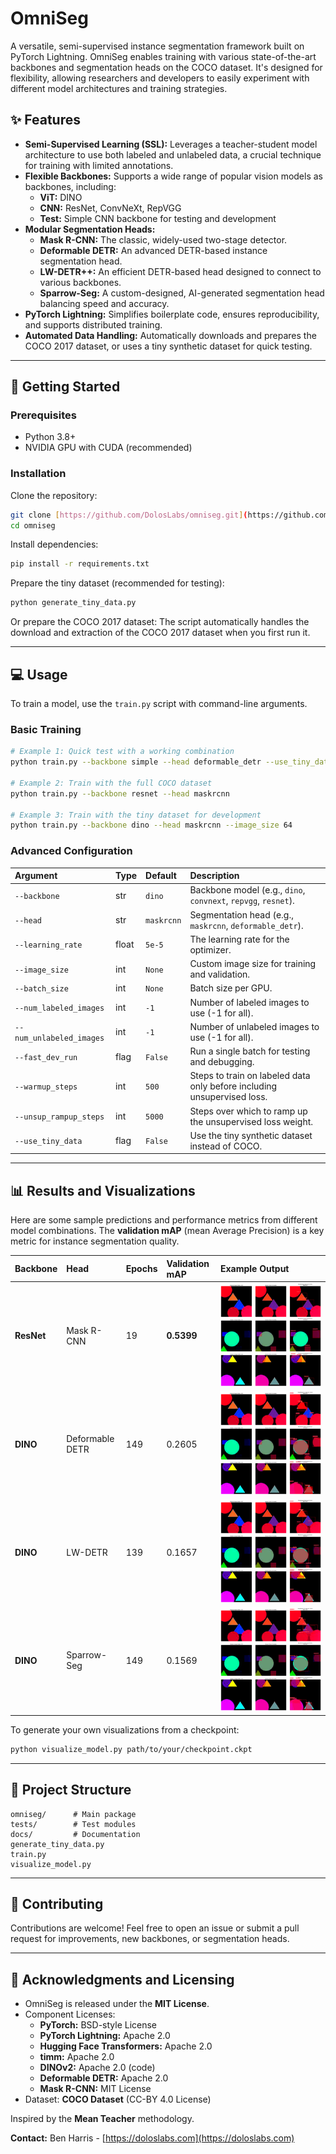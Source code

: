 # OmniSeg

A versatile, semi-supervised instance segmentation framework built on PyTorch Lightning. OmniSeg enables training with various state-of-the-art backbones and segmentation heads on the COCO dataset. It's designed for flexibility, allowing researchers and developers to easily experiment with different model architectures and training strategies.

## ✨ Features

-   **Semi-Supervised Learning (SSL):** Leverages a teacher-student model architecture to use both labeled and unlabeled data, a crucial technique for training with limited annotations.
-   **Flexible Backbones:** Supports a wide range of popular vision models as backbones, including:
    -   **ViT:** DINO
    -   **CNN:** ResNet, ConvNeXt, RepVGG
    -   **Test:** Simple CNN backbone for testing and development
-   **Modular Segmentation Heads:**
    -   **Mask R-CNN:** The classic, widely-used two-stage detector.
    -   **Deformable DETR:** An advanced DETR-based instance segmentation head.
    -   **LW-DETR++:** An efficient DETR-based head designed to connect to various backbones.
    -   **Sparrow-Seg:** A custom-designed, AI-generated segmentation head balancing speed and accuracy.
-   **PyTorch Lightning:** Simplifies boilerplate code, ensures reproducibility, and supports distributed training.
-   **Automated Data Handling:** Automatically downloads and prepares the COCO 2017 dataset, or uses a tiny synthetic dataset for quick testing.

---

## 🚀 Getting Started

### Prerequisites

-   Python 3.8+
-   NVIDIA GPU with CUDA (recommended)

### Installation

Clone the repository:

```bash
git clone [https://github.com/DolosLabs/omniseg.git](https://github.com/DolosLabs/omniseg.git)
cd omniseg
````

Install dependencies:

```bash
pip install -r requirements.txt
```

Prepare the tiny dataset (recommended for testing):

```bash
python generate_tiny_data.py
```

Or prepare the COCO 2017 dataset:
The script automatically handles the download and extraction of the COCO 2017 dataset when you first run it.

-----

## 💻 Usage

To train a model, use the `train.py` script with command-line arguments.

### Basic Training

```bash
# Example 1: Quick test with a working combination
python train.py --backbone simple --head deformable_detr --use_tiny_data --fast_dev_run

# Example 2: Train with the full COCO dataset
python train.py --backbone resnet --head maskrcnn

# Example 3: Train with the tiny dataset for development
python train.py --backbone dino --head maskrcnn --image_size 64
```

### Advanced Configuration

| Argument | Type | Default | Description |
| :--- | :--- | :--- | :--- |
| `--backbone` | str | `dino` | Backbone model (e.g., `dino`, `convnext`, `repvgg`, `resnet`). |
| `--head` | str | `maskrcnn` | Segmentation head (e.g., `maskrcnn`, `deformable_detr`). |
| `--learning_rate` | float | `5e-5` | The learning rate for the optimizer. |
| `--image_size` | int | `None` | Custom image size for training and validation. |
| `--batch_size` | int | `None` | Batch size per GPU. |
| `--num_labeled_images` | int | `-1` | Number of labeled images to use (-1 for all). |
| `--num_unlabeled_images`| int | `-1` | Number of unlabeled images to use (-1 for all). |
| `--fast_dev_run` | flag | `False` | Run a single batch for testing and debugging. |
| `--warmup_steps` | int | `500` | Steps to train on labeled data only before including unsupervised loss. |
| `--unsup_rampup_steps` | int | `5000` | Steps over which to ramp up the unsupervised loss weight. |
| `--use_tiny_data` | flag | `False` | Use the tiny synthetic dataset instead of COCO. |

-----

## 📊 Results and Visualizations

Here are some sample predictions and performance metrics from different model combinations. The **validation mAP** (mean Average Precision) is a key metric for instance segmentation quality.

| Backbone | Head | Epochs | Validation mAP | Example Output |
| :--- | :--- | :--- | :--- | :--- |
| **ResNet** | Mask R-CNN | 19 | **0.5399** | ![ResNet + Mask R-CNN](docs/resnet_maskrcnn_predictions_best-model-epoch=13-val_mAP=0.5475_228.5ms.png) |
| **DINO** | Deformable DETR | 149 | 0.2605 | ![DINO + Deformable DETR](docs/dino_deformable_detr_predictions_best-model-epoch=129-val_mAP=0.4353_141.9ms.png) |
| **DINO** | LW-DETR | 139 | 0.1657 | ![DINO + LW-DETR](docs/dino_lw_detr_predictions_best-model-epoch=119-val_mAP=0.3673_192.1ms.png) |
| **DINO** | Sparrow-Seg | 149 | 0.1569 | ![DINO + Sparrow-Seg](docs/dino_sparrow_seg_predictions_best-model-epoch=79-val_mAP=0.1532_153.6ms.png) |

To generate your own visualizations from a checkpoint:

```bash
python visualize_model.py path/to/your/checkpoint.ckpt
```

-----

## 🔧 Project Structure

```
omniseg/      # Main package
tests/        # Test modules
docs/         # Documentation
generate_tiny_data.py
train.py
visualize_model.py
```

-----

## 🤝 Contributing

Contributions are welcome\! Feel free to open an issue or submit a pull request for improvements, new backbones, or segmentation heads.

-----

## 📝 Acknowledgments and Licensing

  - OmniSeg is released under the **MIT License**.
  - Component Licenses:
      - **PyTorch:** BSD-style License
      - **PyTorch Lightning:** Apache 2.0
      - **Hugging Face Transformers:** Apache 2.0
      - **timm:** Apache 2.0
      - **DINOv2:** Apache 2.0 (code)
      - **Deformable DETR:** Apache 2.0
      - **Mask R-CNN:** MIT License
  - Dataset: **COCO Dataset** (CC-BY 4.0 License)

Inspired by the **Mean Teacher** methodology.

**Contact:** Ben Harris - [https://doloslabs.com](https://doloslabs.com)
